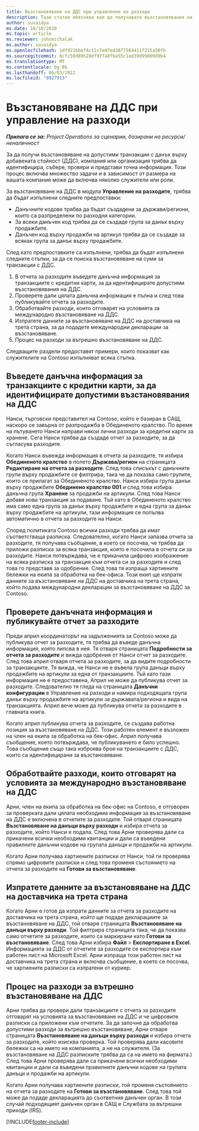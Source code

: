 ```yaml
---
title: Възстановяване на ДДС при управление на разходи
description: Тази статия обяснява как да получавате възстановявания на допустими сделки с данък върху добавената стойност (ДДС).
author: suvaidya
ms.date: 10/10/2020
ms.topic: article
ms.reviewer: johnmichalak
ms.author: suvaidya
ms.openlocfilehash: 1df921bbef4c11c7e07ed38775644117215a50fb
ms.sourcegitcommit: 6cfc50d89528df977a8f6a55c1ad39d99800d9b4
ms.translationtype: MT
ms.contentlocale: bg-BG
ms.lasthandoff: 06/03/2022
ms.locfileid: "8927913"
---
```

# <a name="vat-recovery-in-expense-management"></a>Възстановяване на ДДС при управление на разходи

_**Прилага се за:** Project Operations за сценарии, базирани на ресурси/неналичност_

За да получи възстановяване на допустими транзакции с данък върху добавената стойност (ДДС), компания или организация трябва да идентифицира, събере, провери и представи точна информация. Този процес включва множество задачи и в зависимост от размера на вашата компания може да включва няколко служители или роли.

За възстановяване на ДДС в модула **Управление на разходите**, трябва да бъдат изпълнени следните предпоставки:

- Данъчните кодове трябва да бъдат създадени за държави/региони, които са разпределени по разходни категории.
- За всеки данъчен код трябва да се създаде група за данък върху продажбите.
- Данъчен код върху продажби на артикул трябва да се създаде за всякак група за данък върху продажбите.

След като предпоставките са изпълнени, трябва да бъдат изпълнени следните стъпки, за да се поиска възстановяване на суми за транзакции с ДДС.

1. В отчета за разходите въведете данъчна информация за транзакциите с кредитни карти, за да идентифицирате допустими възстановявания на ДДС.
2. Проверете дали цялата данъчна информация е пълна и след това публикувайте отчета за разходите.
3. Обработвайте разходи, които отговарят на условията за международно възстановяване на ДДС.
4. Изпратете данните за възстановяване на ДДС на доставчика на трета страна, за да подадете международни декларации за възстановяване.
5. Процес на разходи за вътрешно възстановяване на ДДС.

Следващите раздели предоставят примери, които показват как служителите на Contoso изпълняват всяка стъпка.

## <a name="enter-tax-information-about-credit-card-transactions-to-identify-eligible-vat-refunds"></a>Въведете данъчна информация за транзакциите с кредитни карти, за да идентифицирате допустими възстановявания на ДДС

Нанси, търговски представител на Contoso, който е базиран в САЩ, наскоро се завърна от разпродажба в Обединеното кралство. По време на пътуването Нанси направи някои лични разходи за кредитни карти за хранене. Сега Нанси трябва да създаде отчет за разходите, за да съгласува разходите.

Когато Нанси въвежда информация в отчета за разходите, тя избира **Обединеното кралство** в полето **Държава/регион** на страницата **Редактиране на отчета за разходите**. След това списъкът с данъчните групи върху продажбите се филтрира, така че да показва само групите, които се прилагат за Обединеното кралство. Нанси избира група данък върху продажбите **Обединено кралство 001** и след това избира данъчна група **Хранене** за продажби на артикули. След това Нанси добавя нова транзакция за подаване. Тъй като в Обединеното кралство има само една група за данък върху продажбите и една група за данък върху продажбите на артикули, тази информация се попълва автоматично в отчета за разходите на Нанси.

Според политиката Contoso всички разходи трябва да имат съответстваща разписка. Следователно, когато Нанси запазва отчета за разходите, тя получава съобщение, в което се посочва, че трябва да приложи разписка за всяка транзакция, която е посочила в отчета си за разходите. Нанси потвърждава, че е прикачила цифрово изображение на всяка разписка за транзакция към отчета си за разходите и след това го представя за одобрение. След това тя изпраща хартиените бележки на екипа за обработка на бек-офиса. Този екип ще изпрати данните за възстановяване на ДДС на доставчика на трета страна, който подава международни декларации за възстановяване на ДДС за Contoso.

## <a name="verify-tax-information-and-post-an-expense-report"></a>Проверете данъчната информация и публикувайте отчет за разходите

Преди април координаторът на задълженията за Contoso може да публикува отчет за разходите, тя трябва да въведе данъчна информация, която липсва в нея. Тя отваря страницата **Подробности за отчета за разходите** и вижда одобрения от Нанси отчет за разходите. След това април отваря отчета за разходите, за да видите подробности за транзакциите. Тя вижда, че Нанси не е въвела група данъци върху продажбите на артикули за една от транзакциите. Тъй като тази информация не е предоставена, Април не може да публикува отчет за разходите. Следователно тя гледа на страницата **Данъчни конфигурации** в Управление на разходи и намира подходящата група данък върху продажбите на артикули за държавата/региона и вида на транзакцията. Април вече може да публикува отчета за разходите в главната книга.

Когато април публикува отчета за разходите, се създава работна позиция за възстановяване на ДДС. Този работен елемент е възложен на член на екипа за обработка на бек-офис. Април получава съобщение, което потвърждава, че публикуването е било успешно. Това съобщение също така изброява броя на транзакциите с ДДС, които са идентифицирани за възстановяване.

## <a name="process-expenses-that-are-eligible-for-international-vat-recovery"></a>Обработвайте разходи, които отговарят на условията за международно възстановяване на ДДС

Арни, член на екипа за обработка на бек-офис на Contoso, е отговорен за проверката дали цялата необходима информация за възстановяване на ДДС е включена в отчетите за разходите. Той отваря страницата **Възстановяване на данъци върху разходи** и избира отчета за разходите, който Нанси е подала. След това Арни проверява дали са прикачени всички необходими квитанции и дали са въведени правилните данъчни кодове на групата данъци и продажби на артикули.

Когато Арни получава хартиените разписки от Нанси, той ги проверява спрямо цифровите разписки и след това променя състоянието на отчета за разходите на **Готови за възстановяване**.

## <a name="send-vat-recovery-data-to-the-third-party-vendor"></a>Изпратете данните за възстановяване на ДДС на доставчика на трета страна

Когато Арни е готов да изпрати данните за отчета за разходите на доставчика на трета страна, който ще подаде декларациите за възстановяване на ДДС, той отваря страницата **Възстановяване на данъци върху разходи**. Той филтрира страницата така, че да показва само отчетите за разходите, които са маркирани като **Готови за възстановяване**. След това Арни избира **Файл** &gt; **Експортиране в Excel**. Информацията за ДДС от отчетите за разходите се експортира към работен лист на Microsoft Excel. Арни изпраща този работен лист на доставчика на трета страна и включва съобщение, в което се посочва, че хартиените разписки са изпратени от куриер.

## <a name="process-expenses-for-domestic-vat-recovery"></a>Процес на разходи за вътрешно възстановяване на ДДС

Арни трябва да провери дали транзакциите с отчета за разходите отговарят на условията за възстановяване на ДДС и че цифровите разписки са приложени към отчетите. За да започне да обработва допустими разходи за вътрешно възстановяване, Арни отваря страницата **Възстановяване на данъци върху разходи** и избира отчета за разходите, който изисква проверка. Той проверява дали касовите бележки са на името на компанията, а не на служителя. (За възстановяване на ДДС разписките трябва да са на името на фирмата.) След това Арни проверява дали са прикачени всички необходими квитанции и дали са въведени правилните данъчни кодове на групата данъци и продажби на артикули.

Когато Арни получава хартиените разписки, той променя състоянието на отчета за разходите на **Готови за възстановяване**. След това той може да подаде декларацията до съответния данъчен орган. В този случай подходящият данъчен орган в САЩ е Службата за вътрешни приходи (IRS).


[!INCLUDE[footer-include](../includes/footer-banner.md)]